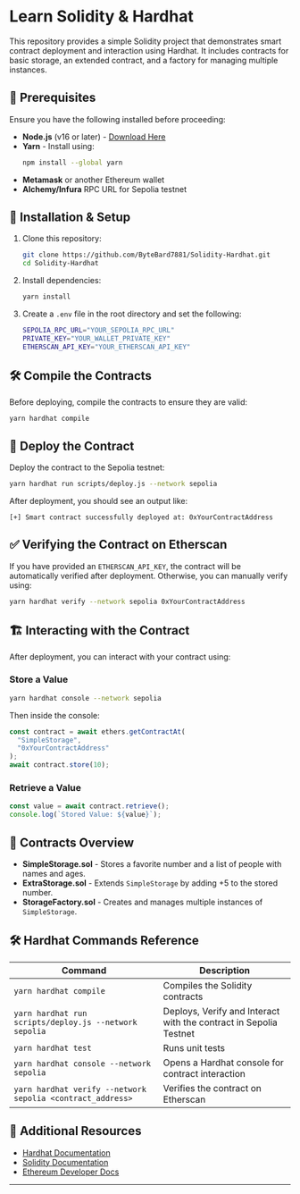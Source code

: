 # Learn Solidity & Hardhat

This repository provides a simple Solidity project that demonstrates smart contract deployment and interaction using Hardhat. It includes contracts for basic storage, an extended contract, and a factory for managing multiple instances.

## 📌 Prerequisites

Ensure you have the following installed before proceeding:

- **Node.js** (v16 or later) - [Download Here](https://nodejs.org/)
- **Yarn** - Install using:
  ```sh
  npm install --global yarn
  ```
- **Metamask** or another Ethereum wallet
- **Alchemy/Infura** RPC URL for Sepolia testnet

## 🚀 Installation & Setup

1. Clone this repository:

   ```sh
   git clone https://github.com/ByteBard7881/Solidity-Hardhat.git
   cd Solidity-Hardhat
   ```

2. Install dependencies:

   ```sh
   yarn install
   ```

3. Create a `.env` file in the root directory and set the following:

   ```sh
   SEPOLIA_RPC_URL="YOUR_SEPOLIA_RPC_URL"
   PRIVATE_KEY="YOUR_WALLET_PRIVATE_KEY"
   ETHERSCAN_API_KEY="YOUR_ETHERSCAN_API_KEY"
   ```

## 🛠️ Compile the Contracts

Before deploying, compile the contracts to ensure they are valid:

```sh
yarn hardhat compile
```

## 🔗 Deploy the Contract

Deploy the contract to the Sepolia testnet:

```sh
yarn hardhat run scripts/deploy.js --network sepolia
```

After deployment, you should see an output like:

```
[+] Smart contract successfully deployed at: 0xYourContractAddress
```

## ✅ Verifying the Contract on Etherscan

If you have provided an `ETHERSCAN_API_KEY`, the contract will be automatically verified after deployment. Otherwise, you can manually verify using:

```sh
yarn hardhat verify --network sepolia 0xYourContractAddress
```

## 🏗 Interacting with the Contract

After deployment, you can interact with your contract using:

### Store a Value

```sh
yarn hardhat console --network sepolia
```

Then inside the console:

```js
const contract = await ethers.getContractAt(
  "SimpleStorage",
  "0xYourContractAddress"
);
await contract.store(10);
```

### Retrieve a Value

```js
const value = await contract.retrieve();
console.log(`Stored Value: ${value}`);
```

## 📜 Contracts Overview

- **SimpleStorage.sol** - Stores a favorite number and a list of people with names and ages.
- **ExtraStorage.sol** - Extends `SimpleStorage` by adding +5 to the stored number.
- **StorageFactory.sol** - Creates and manages multiple instances of `SimpleStorage`.

## 🛠️ Hardhat Commands Reference

| Command                                                    | Description                                                       |
| ---------------------------------------------------------- | ----------------------------------------------------------------- |
| `yarn hardhat compile`                                     | Compiles the Solidity contracts                                   |
| `yarn hardhat run scripts/deploy.js --network sepolia`     | Deploys, Verify and Interact with the contract in Sepolia Testnet |
| `yarn hardhat test`                                        | Runs unit tests                                                   |
| `yarn hardhat console --network sepolia`                   | Opens a Hardhat console for contract interaction                  |
| `yarn hardhat verify --network sepolia <contract_address>` | Verifies the contract on Etherscan                                |

## 🔗 Additional Resources

- [Hardhat Documentation](https://hardhat.org/docs/)
- [Solidity Documentation](https://docs.soliditylang.org/)
- [Ethereum Developer Docs](https://ethereum.org/en/developers/)

---
